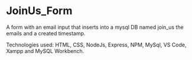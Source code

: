 # JoinUs_Form
A form with an email input that inserts into a mysql DB named join_us the emails and a created timestamp.

Technologies used: HTML, CSS, NodeJs, Express, NPM, MySql, VS Code, Xampp and MySQL Workbench.

